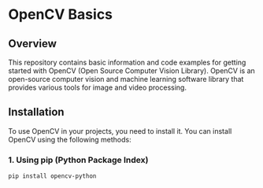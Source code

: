 # OpenCV Basics

## Overview

This repository contains basic information and code examples for getting started with OpenCV (Open Source Computer Vision Library). OpenCV is an open-source computer vision and machine learning software library that provides various tools for image and video processing.

## Installation

To use OpenCV in your projects, you need to install it. You can install OpenCV using the following methods:

### 1. Using pip (Python Package Index)

```bash
pip install opencv-python
